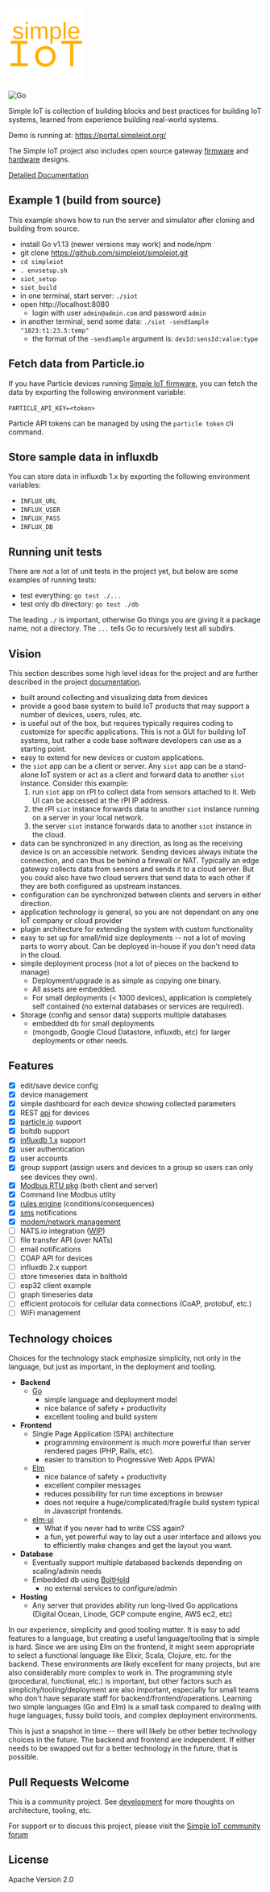 <img src="docs/simple-iot-logo.png?raw=true" width="150">

![Go](https://github.com/simpleiot/simpleiot/workflows/Go/badge.svg?branch=master)

Simple IoT is collection of building blocks and best practices for building IoT
systems, learned from experience building real-world systems.

Demo is running at: https://portal.simpleiot.org/

The Simple IoT project also includes open source gateway
[firmware](https://github.com/simpleiot/firmware/tree/master/siot-fw) and
[hardware](https://github.com/simpleiot/hardware) designs.

[Detailed Documentation](docs/README.md)

## Example 1 (build from source)

This example shows how to run the server and simulator after cloning and
building from source.

- install Go v1.13 (newer versions may work) and node/npm
- git clone https://github.com/simpleiot/simpleiot.git
- `cd simpleiot`
- `. envsetup.sh`
- `siot_setup`
- `siot_build`
- in one terminal, start server: `./siot`
- open http://localhost:8080
  - login with user `admin@admin.com` and password `admin`
- in another terminal, send some data: `./siot -sendSample "1823:t1:23.5:temp"`
  - the format of the `-sendSample` argument is: `devId:sensId:value:type`

## Fetch data from Particle.io

If you have Particle devices running
[Simple IoT firmware](https://github.com/simpleiot/firmware), you can fetch the
data by exporting the following environment variable:

`PARTICLE_API_KEY=<token>`

Particle API tokens can be managed by using the `particle token` cli command.

## Store sample data in influxdb

You can store data in influxdb 1.x by exporting the following environment
variables:

- `INFLUX_URL`
- `INFLUX_USER`
- `INFLUX_PASS`
- `INFLUX_DB`

## Running unit tests

There are not a lot of unit tests in the project yet, but below are some
examples of running tests:

- test everything: `go test ./...`
- test only db directory: `go test ./db`

The leading `./` is important, otherwise Go things you are giving it a package
name, not a directory. The `...` tells Go to recursively test all subdirs.

## Vision

This section describes some high level ideas for the project and are further
described in the project [documentation](docs/README.md).

- built around collecting and visualizing data from devices
- provide a good base system to build IoT products that may support a number of
  devices, users, rules, etc.
- is useful out of the box, but requires typically requires coding to customize
  for specific applications. This is not a GUI for building IoT systems, but
  rather a code base software developers can use as a starting point.
- easy to extend for new devices or custom applications.
- the `siot` app can be a client or server. Any `siot` app can be a stand-alone
  IoT system or act as a client and forward data to another `siot` instance.
  Consider this example:
  1. run `siot` app on rPI to collect data from sensors attached to it. Web UI
     can be accessed at the rPI IP address.
  1. the rPI `siot` instance forwards data to another `siot` instance running on
     a server in your local network.
  1. the server `siot` instance forwards data to another `siot` instance in the
     cloud.
- data can be synchronized in any direction, as long as the receiving device is
  on an accessible network. Sending devices always initiate the connection, and
  can thus be behind a firewall or NAT. Typically an edge gateway collects data
  from sensors and sends it to a cloud server. But you could also have two cloud
  servers that send data to each other if they are both configured as upstream
  instances.
- configuration can be synchronized between clients and servers in either
  direction.
- application technology is general, so you are not dependant on any one IoT
  company or cloud provider
- plugin architecture for extending the system with custom functionality
- easy to set up for small/mid size deployments -- not a lot of moving parts to
  worry about. Can be deployed in-house if you don't need data in the cloud.
- simple deployment process (not a lot of pieces on the backend to manage)
  - Deployment/upgrade is as simple as copying one binary.
  - All assets are embedded.
  - For small deployments (< 1000 devices), application is completely self
    contained (no external databases or services are required).
- Storage (config and sensor data) supports multiple databases
  - embedded db for small deployments
  - (mongodb, Google Cloud Datastore, influxdb, etc) for larger deployments or
    other needs.

## Features

- [x] edit/save device config
- [x] device management
- [x] simple dashboard for each device showing collected parameters
- [x] REST [api](docs/API.md) for devices
- [x] [particle.io](docs/environment-variables.md) support
- [x] boltdb support
- [x] [influxdb 1.x](docs/environment-variables.md) support
- [x] user authentication
- [x] user accounts
- [x] group support (assign users and devices to a group so users can only see
      devices they own).
- [x] [Modbus RTU pkg](https://pkg.go.dev/github.com/simpleiot/simpleiot/modbus)
      (both client and server)
- [x] Command line Modbus utlity
- [x] [rules engine](docs/rules.md) (conditions/consequences)
- [x] [sms](docs/environment-variables.md) notifications
- [x] [modem/network management](https://pkg.go.dev/github.com/simpleiot/simpleiot/network)
- [ ] NATS.io integration
      ([WIP](https://github.com/simpleiot/simpleiot/tree/feature-nats))
- [ ] file transfer API (over NATs)
- [ ] email notifications
- [ ] COAP API for devices
- [ ] influxdb 2.x support
- [ ] store timeseries data in bolthold
- [ ] esp32 client example
- [ ] graph timeseries data
- [ ] efficient protocols for cellular data connections (CoAP, protobuf, etc.)
- [ ] WiFi management

## Technology choices

Choices for the technology stack emphasize simplicity, not only in the language,
but just as important, in the deployment and tooling.

- **Backend**
  - [Go](https://golang.org/)
    - simple language and deployment model
    - nice balance of safety + productivity
    - excellent tooling and build system
- **Frontend**
  - Single Page Application (SPA) architecture
    - programming environment is much more powerful than server rendered pages
      (PHP, Rails, etc).
    - easier to transition to Progressive Web Apps (PWA)
  - [Elm](https://elm-lang.org/)
    - nice balance of safety + productivity
    - excellent compiler messages
    - reduces possibility for run time exceptions in browser
    - does not require a huge/complicated/fragile build system typical in
      Javascript frontends.
  - [elm-ui](https://github.com/mdgriffith/elm-ui)
    - What if you never had to write CSS again?
    - a fun, yet powerful way to lay out a user interface and allows you to
      efficiently make changes and get the layout you want.
- **Database**
  - Eventually support multiple databased backends depending on scaling/admin
    needs
  - Embedded db using [BoltHold](https://github.com/timshannon/bolthold)
    - no external services to configure/admin
- **Hosting**
  - Any server that provides ability run long-lived Go applications (Digital
    Ocean, Linode, GCP compute engine, AWS ec2, etc)

In our experience, simplicity and good tooling matter. It is easy to add
features to a language, but creating a useful language/tooling that is simple is
hard. Since we are using Elm on the frontend, it might seem appropriate to
select a functional language like Elixir, Scala, Clojure, etc. for the backend.
These environments are likely excellent for many projects, but are also
considerably more complex to work in. The programming style (procedural,
functional, etc.) is important, but other factors such as
simplicity/tooling/deployment are also important, especially for small teams who
don't have separate staff for backend/frontend/operations. Learning two simple
languages (Go and Elm) is a small task compared to dealing with huge languages,
fussy build tools, and complex deployment environments.

This is just a snapshot in time -- there will likely be other better technology
choices in the future. The backend and frontend are independent. If either needs
to be swapped out for a better technology in the future, that is possible.

## Pull Requests Welcome

This is a community project. See [development](docs/DEVELOPMENT.md) for more
thoughts on architecture, tooling, etc.

For support or to discuss this project, please visit the
[Simple IoT community forum](https://community.tmpdir.org/c/simple-iot/5)

## License

Apache Version 2.0
